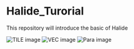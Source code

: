 # Halide_Turorial
This repository will introduce the basic of Halide

![TILE image](.figures/tile.jif?raw=true) 
![VEC image](.figures/vectorize.jif?raw=true) 
![Para image](.figures/tile_parallel.jif?raw=true) 
